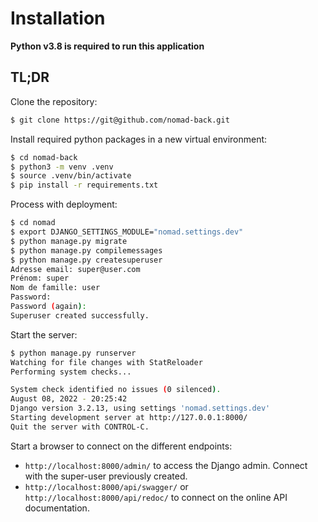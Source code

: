# Installation

**Python v3.8 is required to run this application**

## TL;DR

Clone the repository:

```bash
$ git clone https://git@github.com/nomad-back.git
``` 

Install required python packages in a new virtual environment:

```bash
$ cd nomad-back
$ python3 -m venv .venv
$ source .venv/bin/activate
$ pip install -r requirements.txt
```

Process with deployment:

```bash
$ cd nomad
$ export DJANGO_SETTINGS_MODULE="nomad.settings.dev"
$ python manage.py migrate
$ python manage.py compilemessages
$ python manage.py createsuperuser
Adresse email: super@user.com
Prénom: super
Nom de famille: user
Password: 
Password (again): 
Superuser created successfully. 
```

Start the server:

```bash
$ python manage.py runserver
Watching for file changes with StatReloader
Performing system checks...

System check identified no issues (0 silenced).
August 08, 2022 - 20:25:42
Django version 3.2.13, using settings 'nomad.settings.dev'
Starting development server at http://127.0.0.1:8000/
Quit the server with CONTROL-C.
```

Start a browser to connect on the different endpoints:

  * `http://localhost:8000/admin/` to access the Django admin. Connect with the super-user previously created.
  * `http://localhost:8000/api/swagger/` or `http://localhost:8000/api/redoc/` to connect on the online API documentation.

